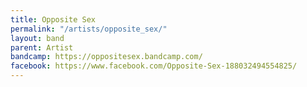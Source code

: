 ```yaml
---
title: Opposite Sex
permalink: "/artists/opposite_sex/"
layout: band
parent: Artist
bandcamp: https://oppositesex.bandcamp.com/
facebook: https://www.facebook.com/Opposite-Sex-188032494554825/
---
```


